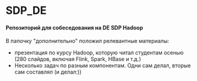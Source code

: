 # SDP_DE
#### Репозиторий для собеседования на DE SDP Hadoop

В папочку "дополнительно" положил релевантные материалы: 
* презентация по курсу Hadoop, которую читал студентам осенью (280 слайдов, включая Flink, Spark, HBase и т.д.)
* Несколько задач по разным компонентам. Одни сам делал, вторые сам составлял (и делал:))

